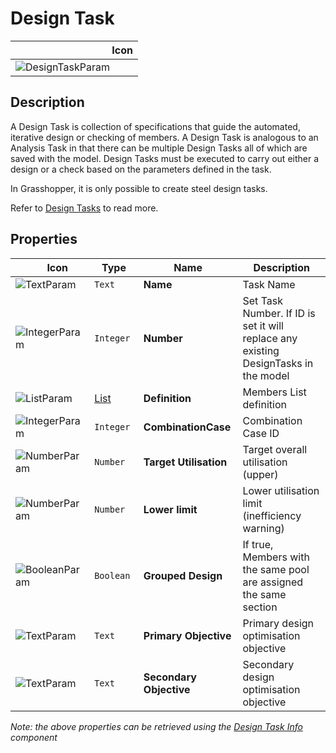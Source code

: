 # Design Task
<!--- This file has been auto-generated, do not change it manually! Edit the generator here: https://github.com/arup-group/GSA-Grasshopper/tree/main/DocsGeneration --->

|<img width="150"/> Icon |
| ----------- |
|![DesignTaskParam](./images/DesignTaskParam.png) |

## Description

A Design Task is collection of specifications that guide the automated, iterative design or checking of members. A Design Task is analogous to an Analysis Task in that there can be multiple Design Tasks all of which are saved with the model. Design Tasks must be executed to carry out either a design or a check based on the parameters defined in the task.

In Grasshopper, it is only possible to create steel design tasks.

Refer to [Design Tasks](/references/sbs-steeldesign/) to read more.



## Properties

|<img width="20"/> Icon |<img width="200"/> Type |<img width="200"/> Name |<img width="1000"/> Description |
| ----------- | ----------- | ----------- | ----------- |
|![TextParam](./images/TextParam.png) |`Text` |**Name** |Task Name |
|![IntegerParam](./images/IntegerParam.png) |`Integer` |**Number** |Set Task Number. If ID is set it will replace any existing DesignTasks in the model |
|![ListParam](./images/ListParam.png) |[List](gsagh-list-parameter.md) |**Definition** |Members List definition |
|![IntegerParam](./images/IntegerParam.png) |`Integer` |**CombinationCase** |Combination Case ID |
|![NumberParam](./images/NumberParam.png) |`Number` |**Target Utilisation** |Target overall utilisation (upper) |
|![NumberParam](./images/NumberParam.png) |`Number` |**Lower limit** |Lower utilisation limit (inefficiency warning) |
|![BooleanParam](./images/BooleanParam.png) |`Boolean` |**Grouped Design** |If true, Members with the same pool are assigned the same section |
|![TextParam](./images/TextParam.png) |`Text` |**Primary Objective** |Primary design optimisation objective |
|![TextParam](./images/TextParam.png) |`Text` |**Secondary Objective** |Secondary design optimisation objective |

_Note: the above properties can be retrieved using the [Design Task Info](gsagh-design-task-info-component.md) component_
